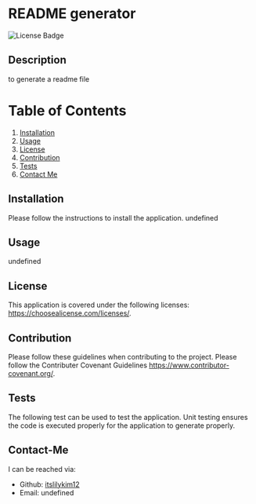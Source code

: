  # README generator

<img src="https://img.shields.io/badge/License-MIT-yellow" alt="License Badge"/>

## Description
to generate a readme file 
  
  # Table of Contents
  1. [Installation](#Installation)
  2. [Usage](#Usage)
  3. [License](#License)
  4. [Contribution](#Contribution)
  5. [Tests](#Tests)
  6. [Contact Me](#Contact-Me)



## Installation
Please follow the instructions to install the application. 
undefined

## Usage
undefined

## License
This application is covered under the following licenses: https://choosealicense.com/licenses/.

## Contribution
Please follow these guidelines when contributing to the project. 
Please follow the Contributer Covenant Guidelines https://www.contributor-covenant.org/.


## Tests
The following test can be used to test the application. 
Unit testing ensures the code is executed properly for the application to generate properly.

## Contact-Me
I can be reached via: 
- Github: [itslilykim12](http://github.com/itslilykim12)
- Email: undefined

